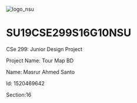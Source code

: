 ![logo_nsu](https://user-images.githubusercontent.com/51715637/60523294-4982fb80-9d0c-11e9-9f5a-e0d6959b9550.png)

# SU19CSE299S16G10NSU
CSe 299: Junior Design Project

Project Name: Tour Map BD

Name: Masrur Ahmed Santo

Id: 1520469642

Section:16

